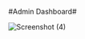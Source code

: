#Admin Dashboard#

![Screenshot (4)](https://github.com/user-attachments/assets/2e8de48b-cbad-490f-bc1b-ef4b36f4e66e)
